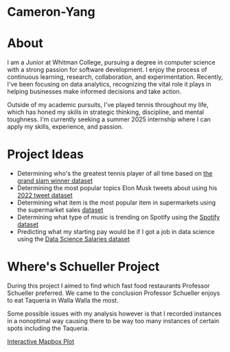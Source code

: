 # Cameron-Yang
# About
I am a Junior at Whitman College, pursuing a degree in computer science with a strong passion for software development. I enjoy the process of continuous learning, research, collaboration, and experimentation. Recently, I've been focusing on data analytics, recognizing the vital role it plays in helping businesses make informed decisions and take action.

Outside of my academic pursuits, I've played tennis throughout my life, which has honed my skills in strategic thinking, discipline, and mental toughness. I'm currently seeking a summer 2025 internship where I can apply my skills, experience, and passion.

# Project Ideas
- Determining who's the greatest tennis player of all time based on [the grand slam winner dataset](https://www.kaggle.com/datasets/wonduk/mens-tennis-grand-slam-winner-dataset) 
- Determining the most popular topics Elon Musk tweets about using his [2022 tweet dataset](https://www.kaggle.com/datasets/marta99/elon-musks-tweets-dataset-2022)
- Determining what item is the most popular item in supermarkets using the supermarket sales [dataset](https://www.kaggle.com/datasets/aungpyaeap/supermarket-sales)
- Determining what type of music is trending on Spotify using the [Spotify dataset](https://www.kaggle.com/datasets/ambaliyagati/spotify-dataset-for-playing-around-with-sql)
- Predicting what my starting pay would be if I got a job in data science using the [Data Science Salaries dataset](https://www.kaggle.com/datasets/yusufdelikkaya/datascience-salaries-2024)

# Where's Schueller Project
During this project I aimed to find which fast food restaurants Professor Schueller preferred. We came to the conclusion Professor Schueller enjoys to eat Taqueria in Walla Walla the most.

Some possible issues with my analysis however is that I recorded instances in a nonoptimal way causing there to be way too many instances of certain spots including the Taqueria.

[Interactive Mapbox Plot](pk.eyJ1IjoieWFuZ2MyIiwiYSI6ImNtM2t1NTIwcTBqMzgycG9mOWFsMDZkaG4ifQ.Efa_BBMl7adQbQe25H16PQ)
